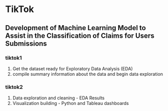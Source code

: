 # TikTok

## Development of Machine Learning Model to Assist in the Classification of Claims for Users Submissions

### tiktok1
1. Get the dataset ready for Exploratory Data Analysis (EDA)
2. compile summary information about the data and begin data exploration

### tiktok2
1. Data exploration and cleaning - EDA Results
2. Visualization building - Python and Tableau dashboards

